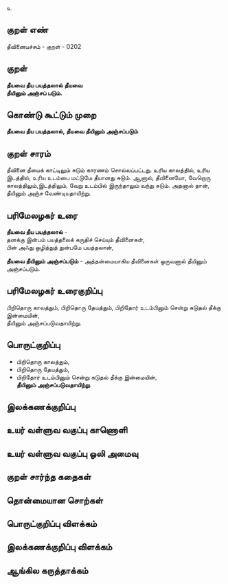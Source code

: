 உ

## குறள் எண் 

தீவினையச்சம் - குறள் - 0202  

## குறள் 

**தீயவை தீய பயத்தலால் தீயவை  
தீயினும் அஞ்சப் படும்.** 

## கொண்டு கூட்டும் முறை

**தீயவை தீய பயத்தலால், தீயவை தீயினும் அஞ்சப்படும்**

## குறள் சாரம் 

தீவினை தீயைக் காட்டிலும் சுடும் காரணம் சொல்லப்பட்டது.
உரிய காலத்தில், உரிய இடத்தில், உரிய உடம்பை மட்டுமே தீயானது சுடும். ஆனால், தீவினையோ, வேறொரு காலத்திலும்,இடத்திலும், வேறு உடம்பில் இருந்தாலும் வந்து சுடும். அதனால் தான், தீயினும் அஞ்ச வேண்டியதாயிற்று.

## பரிமேலழகர் உரை

**தீயவை தீய பயத்தலால்** -  
தனக்கு இன்பம் பயத்தலைக் கருதிச் செய்யும் தீவினைகள்,  
பின் அஃது ஒழித்துத் துன்பமே பயத்தலான்,  

**தீயவை தீயினும் அஞ்சப்படும்** - அத்தன்மையாகிய தீவினைகள் ஒருவனால் தீயினும் அஞ்சப்படும்.  

## பரிமேலழகர் உரைகுறிப்பு   

பிறிதொரு காலத்தும், பிறிதொரு தேயத்தும், பிறிதோர் உடம்பினும் சென்று சுடுதல் தீக்கு இன்மையின்,  
தீயினும் அஞ்சப்படுவதாயிற்று.  

## பொருட்குறிப்பு 

* பிறிதொரு காலத்தும்,  
* பிறிதொரு தேயத்தும்,  
* பிறிதோர் உடம்பினும் சென்று சுடுதல் தீக்கு இன்மையின்,  
**தீயினும் அஞ்சப்படுவதாயிற்று**.  

## இலக்கணக்குறிப்பு  


## உயர் வள்ளுவ வகுப்பு காணொளி


## உயர் வள்ளுவ வகுப்பு ஒலி அமைவு 

 
## குறள் சார்ந்த கதைகள் 


## தொன்மையான சொற்கள்


## பொருட்குறிப்பு விளக்கம்


## இலக்கணக்குறிப்பு விளக்கம்


## ஆங்கில கருத்தாக்கம் 


